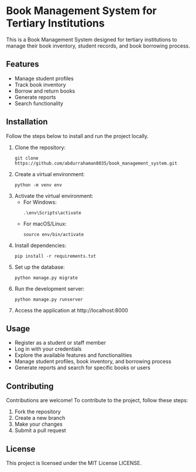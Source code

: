 # Book Management System for Tertiary Institutions

This is a Book Management System designed for tertiary institutions to manage their book inventory, student records, and book borrowing process.

## Features
- Manage student profiles
- Track book inventory
- Borrow and return books
- Generate reports
- Search functionality

## Installation
Follow the steps below to install and run the project locally.

1. Clone the repository:
   ```
   git clone https://github.com/abdurrahaman8035/book_management_system.git
   ```
2. Create a virtual environment:
   ```
   python -m venv env
   ```
3. Activate the virtual environment:
   - For Windows:
     ```
     .\env\Scripts\activate
     ```
   - For macOS/Linux:
     ```
     source env/bin/activate
     ```
4. Install dependencies:
   ```
   pip install -r requirements.txt
   ```
5. Set up the database:
   ```
   python manage.py migrate
   ```
6. Run the development server:
   ```
   python manage.py runserver
   ```
7. Access the application at http://localhost:8000

## Usage
- Register as a student or staff member
- Log in with your credentials
- Explore the available features and functionalities
- Manage student profiles, book inventory, and borrowing process
- Generate reports and search for specific books or users

## Contributing
Contributions are welcome! To contribute to the project, follow these steps:
1. Fork the repository
2. Create a new branch
3. Make your changes
4. Submit a pull request

## License
This project is licensed under the MIT License LICENSE.
```